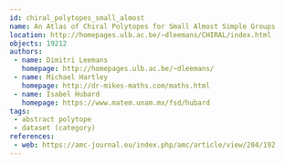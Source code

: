 ```yaml
---
id: chiral_polytopes_small_almost
name: An Atlas of Chiral Polytopes for Small Almost Simple Groups
location: http://homepages.ulb.ac.be/~dleemans/CHIRAL/index.html
objects: 19212
authors:
 - name: Dimitri Leemans
   homepage: http://homepages.ulb.ac.be/~dleemans/
 - name: Michael Hartley
   homepage: http://dr-mikes-maths.com/maths.html
 - name: Isabel Hubard
   homepage: https://www.matem.unam.mx/fsd/hubard
tags:
 - abstract polytope
 - dataset (category)
references:
 - web: https://amc-journal.eu/index.php/amc/article/view/204/192
---
```



